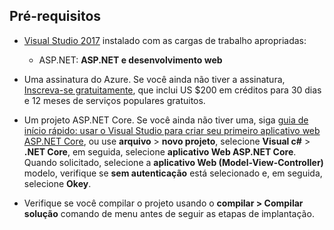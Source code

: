 ## <a name="prerequisites"></a>Pré-requisitos

* [Visual Studio 2017](https://visualstudio.microsoft.com/downloads/?utm_medium=microsoft&utm_source=docs.microsoft.com&utm_campaign=button+cta&utm_content=download+vs2017) instalado com as cargas de trabalho apropriadas:
  * ASP.NET: **ASP.NET e desenvolvimento web**

* Uma assinatura do Azure. Se você ainda não tiver a assinatura, [Inscreva-se gratuitamente](https://azure.microsoft.com/free/dotnet/), que inclui US $200 em créditos para 30 dias e 12 meses de serviços populares gratuitos.

* Um projeto ASP.NET Core. Se você ainda não tiver uma, siga [guia de início rápido: usar o Visual Studio para criar seu primeiro aplicativo web ASP.NET Core](../../ide/quickstart-aspnet-core.md), ou use **arquivo** > **novo projeto**, selecione **Visual c#** > **.NET Core**, em seguida, selecione **aplicativo Web ASP.NET Core**. Quando solicitado, selecione a **aplicativo Web (Model-View-Controller)** modelo, verifique se **sem autenticação** está selecionado e, em seguida, selecione **Okey**.

* Verifique se você compilar o projeto usando o **compilar > Compilar solução** comando de menu antes de seguir as etapas de implantação.